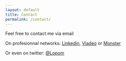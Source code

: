 ```yaml
---
layout: default
title: Contact
permalink: /contact/
---
```


Feel free to contact me via <span id="zooby">email</span>

On profesionnal networks:
<a target="_blank" href="http://fr.linkedin.com/pub/nathan-boiron/60/85a/797">Linkedin</a>,
<a target="_blank" href="http://fr.viadeo.com/fr/profile/nathan.boiron">Viadeo</a> or
<a target="_blank" href="http://beknown.com/nathan-boiron">Monster</a><br />

Or even on twitter: <a target="_blank" href="https://twitter.com/Lopom">@Lopom</a><br />
